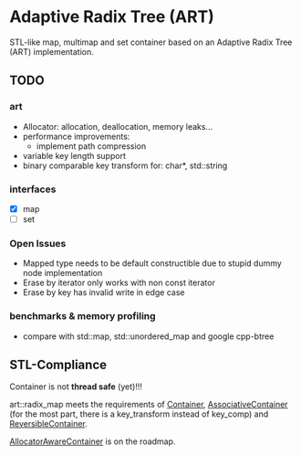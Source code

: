 # Adaptive Radix Tree (ART)
STL-like map, multimap and set container based on an Adaptive Radix Tree (ART) implementation.

## TODO
### art
* Allocator: allocation, deallocation, memory leaks...
* performance improvements:
    * implement path compression
* variable key length support
* binary comparable key transform for: char*, std::string

### interfaces
- [x] map
- [ ] set

### Open Issues
* Mapped type needs to be default constructible due to stupid dummy node implementation
* Erase by iterator only works with non const iterator
* Erase by key has invalid write in edge case

### benchmarks & memory profiling
* compare with std::map, std::unordered_map and google cpp-btree

## STL-Compliance
Container is not **thread safe** (yet)!!!

art::radix_map meets the requirements of [Container](http://en.cppreference.com/w/cpp/concept/Container), [AssociativeContainer](http://en.cppreference.com/w/cpp/concept/AssociativeContainer) (for the most part, there is a key_transform instead of key_comp) and [ReversibleContainer](http://en.cppreference.com/w/cpp/concept/ReversibleContainer). 

[AllocatorAwareContainer](http://en.cppreference.com/w/cpp/concept/AllocatorAwareContainer) is on the roadmap.